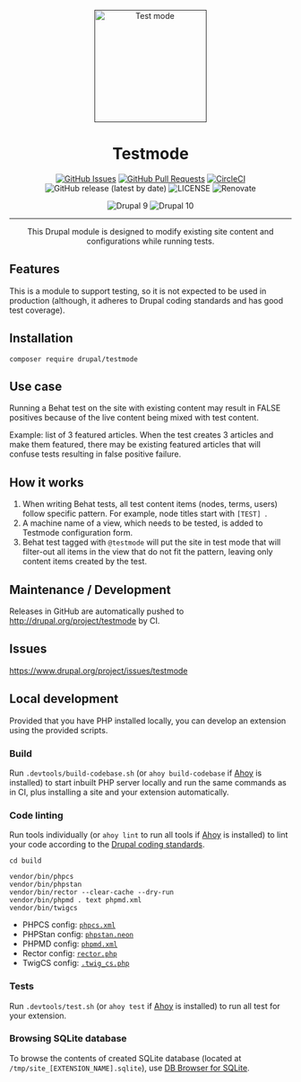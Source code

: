 <p align="center">
  <a href="" rel="noopener">
  <img width=200px height=200px src="https://placehold.jp/000000/ffffff/200x200.png?text=Testmode&css=%7B%22border-radius%22%3A%22%20100px%22%7D" alt="Test mode"></a>
</p>

<h1 align="center">Testmode</h1>

<div align="center">

[![GitHub Issues](https://img.shields.io/github/issues/AlexSkrypnyk/testmode.svg)](https://github.com/AlexSkrypnyk/testmode/issues)
[![GitHub Pull Requests](https://img.shields.io/github/issues-pr/AlexSkrypnyk/testmode.svg)](https://github.com/AlexSkrypnyk/testmode/pulls)
[![CircleCI](https://circleci.com/gh/AlexSkrypnyk/testmode.svg?style=shield)](https://circleci.com/gh/AlexSkrypnyk/testmode)
![GitHub release (latest by date)](https://img.shields.io/github/v/release/AlexSkrypnyk/testmode)
![LICENSE](https://img.shields.io/github/license/AlexSkrypnyk/testmode)
![Renovate](https://img.shields.io/badge/renovate-enabled-green?logo=renovatebot)

![Drupal 9](https://img.shields.io/badge/Drupal-9-blue.svg) ![Drupal 10](https://img.shields.io/badge/Drupal-10-blue.svg)

</div>

---

<p align="center">This Drupal module is designed to modify existing site content and configurations while running tests.</p>

## Features
This is a module to support testing, so it is not expected to be used in
production (although, it adheres to Drupal coding standards and has good test
coverage).

## Installation

    composer require drupal/testmode

## Use case
Running a Behat test on the site with existing content may result in
FALSE positives because of the live content being mixed with test content.

Example: list of 3 featured articles. When the test creates 3 articles and make
them featured, there may be existing featured articles that will confuse tests
resulting in false positive failure.

## How it works
1. When writing Behat tests, all test content items (nodes,
   terms, users) follow specific pattern. For example, node titles start with
   `[TEST] `.
2. A machine name of a view, which needs to be tested, is added to
   Testmode configuration form.
3. Behat test tagged with `@testmode` will put
   the site in test mode that will filter-out all items in the view that do not
   fit the pattern, leaving only content items created by the test.

## Maintenance / Development
Releases in GitHub are automatically pushed to http://drupal.org/project/testmode by CI.

## Issues
https://www.drupal.org/project/issues/testmode

## Local development

Provided that you have PHP installed locally, you can develop an extension using
the provided scripts.

### Build

Run `.devtools/build-codebase.sh` (or `ahoy build-codebase`
if [Ahoy](https://github.com/ahoy-cli/ahoy) is installed) to start inbuilt PHP
server locally and run the same commands as in CI, plus installing a site and
your extension automatically.

### Code linting

Run tools individually (or `ahoy lint` to run all tools
if [Ahoy](https://github.com/ahoy-cli/ahoy) is installed) to lint your code
according to
the [Drupal coding standards](https://www.drupal.org/docs/develop/standards).

```
cd build

vendor/bin/phpcs
vendor/bin/phpstan
vendor/bin/rector --clear-cache --dry-run
vendor/bin/phpmd . text phpmd.xml
vendor/bin/twigcs
```

- PHPCS config: [`phpcs.xml`](phpcs.xml)
- PHPStan config: [`phpstan.neon`](phpstan.neon)
- PHPMD config: [`phpmd.xml`](phpmd.xml)
- Rector config: [`rector.php`](rector.php)
- TwigCS config: [`.twig_cs.php`](.twig_cs.php)

### Tests

Run `.devtools/test.sh` (or `ahoy test`
if [Ahoy](https://github.com/ahoy-cli/ahoy) is installed) to run all test for
your extension.

### Browsing SQLite database

To browse the contents of created SQLite database
(located at `/tmp/site_[EXTENSION_NAME].sqlite`),
use [DB Browser for SQLite](https://sqlitebrowser.org/).
